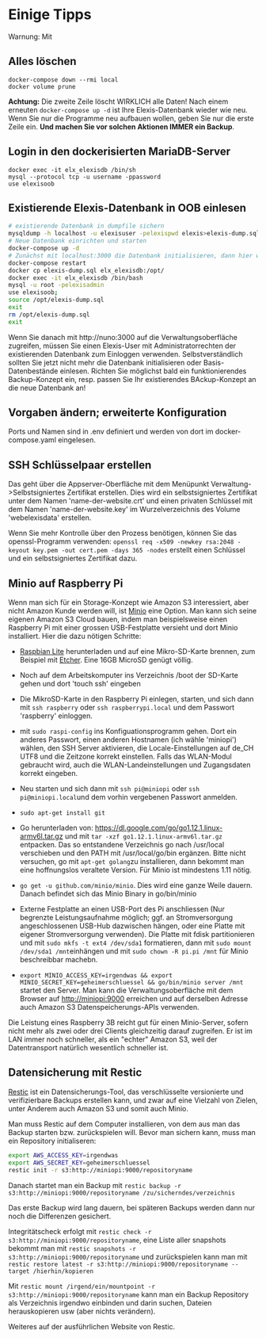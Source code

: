 # Einige Tipps

Warnung: Mit
## Alles löschen

    docker-compose down --rmi local
    docker volume prune

**Achtung:** Die zweite Zeile löscht WIRKLICH alle Daten! Nach einem erneuten `docker-compose up -d` ist Ihre Elexis-Datenbank wieder wie neu. Wenn Sie nur die Programme neu aufbauen wollen, geben Sie nur die erste Zeile ein. **Und machen Sie vor solchen Aktionen IMMER ein Backup**.

## Login in den dockerisierten MariaDB-Server

    docker exec -it elx_elexisdb /bin/sh
    mysql --protocol tcp -u username -ppassword 
    use elexisoob

## Existierende Elexis-Datenbank in OOB einlesen

```bash
# existierende Datenbank in dumpfile sichern
mysqldump -h localhost -u elexisuser -pelexispwd elexis>elexis-dump.sql
# Neue Datenbank einrichten und starten
docker-compose up -d
# Zunächst mit localhost:3000 die Datenbank initialisieren, dann hier weiter:
docker-compose restart
docker cp elexis-dump.sql elx_elexisdb:/opt/
docker exec -it elx_elexisdb /bin/bash
mysql -u root -pelexisadmin
use elexisoob;
source /opt/elexis-dump.sql
exit
rm /opt/elexis-dump.sql
exit
```   

Wenn Sie danach mit http://nuno:3000 auf die Verwaltungsoberfläche zugreifen, müssen Sie einen Elexis-User mit Administratorrechten der existierenden Datenbank zum Einloggen verwenden. Selbstverständlich sollten Sie jetzt nicht mehr die Datenbank initialisieren oder Basis-Datenbestände einlesen. Richten Sie möglichst bald ein funktionierendes Backup-Konzept ein, resp. passen Sie Ihr existierendes BAckup-Konzept an die neue Datenbank an!

## Vorgaben ändern; erweiterte Konfiguration

Ports und Namen sind in .env definiert und werden von dort im docker-compose.yaml eingelesen.

## SSH Schlüsselpaar erstellen

Das geht über die Appserver-Oberfläche mit dem Menüpunkt Verwaltung->Selbstsigniertes Zertifikat erstellen. Dies wird ein selbstsigniertes Zertifikat unter dem Namen 'name-der-website.crt' und einen privaten Schlüssel mit dem Namen 'name-der-website.key' im Wurzelverzeichnis des Volume 'webelexisdata' erstellen.

Wenn Sie mehr Kontrolle über den Prozess benötigen, können Sie das openssl-Programm verwenden:
`openssl req -x509 -newkey rsa:2048 -keyout key.pem -out cert.pem -days 365 -nodes` erstellt einen Schlüssel und ein selbstsigniertes Zertifikat dazu.

## Minio auf Raspberry Pi

Wenn man sich für ein Storage-Konzept wie Amazon S3 interessiert, aber nicht Amazon Kunde werden will, ist [Minio](https://minio.io) eine Option. Man kann sich seine eigenen Amazon S3 Cloud bauen, indem man beispielsweise einen Raspberry Pi mit einer grossen USB-Festplatte versieht und dort Minio installiert. Hier die dazu nötigen Schritte:

* [Raspbian Lite](https://www.raspberrypi.org/downloads/raspbian/) herunterladen und auf eine Mikro-SD-Karte brennen, zum Beispiel mit [Etcher](https://www.balena.io/etcher/). Eine 16GB MicroSD genügt völlig.

* Noch auf dem Arbeitskomputer ins Verzeichnis /boot der SD-Karte gehen und dort 'touch ssh' eingeben

* Die MikroSD-Karte in den Raspberry Pi einlegen, starten, und sich dann mit `ssh raspberry` oder `ssh raspberrypi.local` und dem Passwort 'raspberry' einloggen.

* mit `sudo raspi-config` ins Konfiguationsprogramm gehen. Dort ein anderes Passwort, einen anderen Hostnamen (ich wähle 'miniopi') wählen, den SSH Server aktivieren, die Locale-Einstellungen auf de_CH UTF8 und die Zeitzone korrekt einstellen. Falls das WLAN-Modul gebraucht wird, auch die WLAN-Landeinstellungen und Zugangsdaten korrekt eingeben.

* Neu starten und sich dann mit `ssh pi@miniopi` oder `ssh pi@miniopi.local`und dem vorhin vergebenen Passwort anmelden.

* `sudo apt-get install git`

* Go herunterladen von: <https://dl.google.com/go/go1.12.1.linux-armv6l.tar.gz> und mit `tar -xzf go1.12.1.linux-armv6l.tar.gz` entpacken. Das so entstandene Verzeichnis go nach /usr/local verschieben und den PATH mit /usr/local/go/bin ergänzen. Bitte nicht versuchen, go mit `apt-get golang`zu installieren, dann bekommt man eine hoffnungslos veraltete Version. Für Minio ist mindestens 1.11 nötig.

* `go get -u github.com/minio/minio`. Dies wird eine ganze Weile dauern. Danach befindet sich das Minio Binary in go/bin/minio

* Externe Festplatte an einen USB-Port des Pi anschliessen (Nur begrenzte Leistungsaufnahme möglich; ggf. an Stromversorgung angeschlossenen USB-Hub dazwischen hängen, oder eine Platte mit eigener Stromversorgung verwenden). Die Platte mit fdisk partitionieren und mit `sudo mkfs -t ext4 /dev/sda1`  formatieren, dann mit `sudo mount /dev/sda1 /mnt`einhängen und mit `sudo chown -R pi.pi /mnt` für Minio beschreibbar machebn.

* `export MINIO_ACCESS_KEY=irgendwas && export MINIO_SECRET_KEY=geheimerschluessel && go/bin/minio server /mnt` startet den Server. Man kann die Verwaltungsoberfläche mit dem Browser auf <http://miniopi:9000> erreichen und auf derselben Adresse auch Amazon S3 Datenspeicherungs-APIs verwenden.

Die Leistung eines Raspberry 3B reicht gut für einen Minio-Server, sofern nicht mehr als zwei oder drei Clients gleichzeitig darauf zugreifen. Er ist im LAN immer noch schneller, als ein "echter" Amazon S3, weil der Datentransport natürlich wesentlich schneller ist.

## Datensicherung mit Restic

[Restic](https://restic.net) ist ein Datensicherungs-Tool, das verschlüsselte versionierte und verifizierbare Backups erstellen kann, und zwar auf eine Vielzahl von Zielen, unter Anderem auch Amazon S3 und somit auch Minio.

Man muss Restic auf dem Computer installieren, von dem aus man das Backup starten bzw. zurückspielen will. Bevor man sichern kann, muss man ein Repository initialiseren:

```bash
export AWS_ACCESS_KEY=irgendwas
export AWS_SECRET_KEY=geheimerschluessel
restic init -r s3:http://miniopi:9000/repositoryname
```

Danach startet man ein Backup mit `restic backup -r s3:http://miniopi:9000/repositoryname /zu/sicherndes/verzeichnis`

Das erste Backup wird lang dauern, bei späteren Backups werden dann nur noch die Differenzen gesichert.

Integritätscheck erfolgt mit `restic check -r s3:http://miniopi:9000/repositoryname`, eine Liste aller snapshots bekommt man mit `restic snapshots -r s3:http://miniopi:9000/repositoryname` und zurückspielen kann man mit `restic restore latest -r s3:http://miniopi:9000/repositoryname --target /hierhin/kopieren`

Mit `restic mount /irgend/ein/mountpoint -r s3:http://miniopi:9000/repositoryname` kann man ein Backup Repository als Verzeichnis irgendwo einbinden und darin suchen, Dateien herauskopieren usw (aber nichts verändern).

Weiteres auf der ausführlichen Website von Restic.
